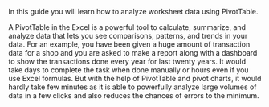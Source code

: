 In this guide you will learn how to analyze worksheet data using PivotTable.

A PivotTable in the Excel is a powerful tool to calculate, summarize, and analyze data that lets you see comparisons, patterns, and trends in your data. For an example, you have been given a huge amount of transaction data for a shop and you are asked to make a report along with a dashboard to show the transactions done every year for last twenty years. It would take days to complete the task when done manually or hours even if you use Excel formulas. But with the help of PivotTable and pivot charts, it would hardly take few minutes as it is able to powerfully analyze large volumes of data in a few clicks and also reduces the chances of errors to the minimum.


